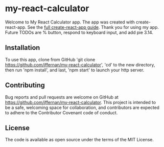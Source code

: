 # my-react-calculator

Welcome to My React Calculator app.  The app was created with create-react-app.  See the [full create-react-app guide](https://github.com/facebookincubator/create-react-app/blob/master/packages/react-scripts/template/README.md).  Thank you for using my app.  Future TODOs are % button, respond to keyboard input, and add pie 3.14.

## Installation

To use this app, clone from GitHub 'git clone https://github.com/jffernan/my-react-calculator', 'cd' to the new directory, then run 'npm install', and last, 'npm start' to launch your http server.

## Contributing

Bug reports and pull requests are welcome on GitHub at https://github.com/jffernan/my-react-calculator. This project is intended to be a safe, welcoming space for collaboration, and contributors are expected to adhere to the Contributor Covenant code of conduct.

## License

The code is available as open source under the terms of the MIT License.
